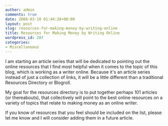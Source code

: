 ```yaml
---
author: admin
comments: true
date: 2008-03-10 01:44:28+00:00
layout: post
slug: resources-for-making-money-by-writing-online
title: Resources for Making Money by Writing Online
wordpress_id: 207
categories:
- Miscellaneous
---
```


I am starting an article series that will be dedicated to pointing out the online resources that I find most helpful when it comes to the topic of this blog, which is working as a writer online. Because it's an article series instead of just a collection of links, it will be a little different than a traditional Resources Directory or Blogroll.

 

My goal for the resources directory is to put together perhaps 101 articles (or thereabouts), that collectively will point to the best online resources on a variety of topics that relate to making money as an online writer.

 

If you know of resources that you feel should be included on the list, please let me know and I will consider adding them in a future article.
